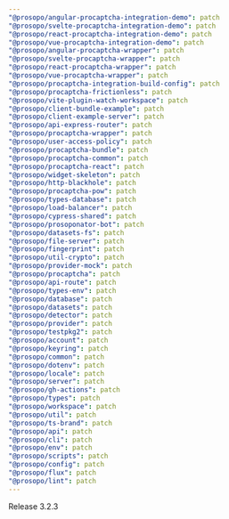 ```yaml
---
"@prosopo/angular-procaptcha-integration-demo": patch
"@prosopo/svelte-procaptcha-integration-demo": patch
"@prosopo/react-procaptcha-integration-demo": patch
"@prosopo/vue-procaptcha-integration-demo": patch
"@prosopo/angular-procaptcha-wrapper": patch
"@prosopo/svelte-procaptcha-wrapper": patch
"@prosopo/react-procaptcha-wrapper": patch
"@prosopo/vue-procaptcha-wrapper": patch
"@prosopo/procaptcha-integration-build-config": patch
"@prosopo/procaptcha-frictionless": patch
"@prosopo/vite-plugin-watch-workspace": patch
"@prosopo/client-bundle-example": patch
"@prosopo/client-example-server": patch
"@prosopo/api-express-router": patch
"@prosopo/procaptcha-wrapper": patch
"@prosopo/user-access-policy": patch
"@prosopo/procaptcha-bundle": patch
"@prosopo/procaptcha-common": patch
"@prosopo/procaptcha-react": patch
"@prosopo/widget-skeleton": patch
"@prosopo/http-blackhole": patch
"@prosopo/procaptcha-pow": patch
"@prosopo/types-database": patch
"@prosopo/load-balancer": patch
"@prosopo/cypress-shared": patch
"@prosopo/prosoponator-bot": patch
"@prosopo/datasets-fs": patch
"@prosopo/file-server": patch
"@prosopo/fingerprint": patch
"@prosopo/util-crypto": patch
"@prosopo/provider-mock": patch
"@prosopo/procaptcha": patch
"@prosopo/api-route": patch
"@prosopo/types-env": patch
"@prosopo/database": patch
"@prosopo/datasets": patch
"@prosopo/detector": patch
"@prosopo/provider": patch
"@prosopo/testpkg2": patch
"@prosopo/account": patch
"@prosopo/keyring": patch
"@prosopo/common": patch
"@prosopo/dotenv": patch
"@prosopo/locale": patch
"@prosopo/server": patch
"@prosopo/gh-actions": patch
"@prosopo/types": patch
"@prosopo/workspace": patch
"@prosopo/util": patch
"@prosopo/ts-brand": patch
"@prosopo/api": patch
"@prosopo/cli": patch
"@prosopo/env": patch
"@prosopo/scripts": patch
"@prosopo/config": patch
"@prosopo/flux": patch
"@prosopo/lint": patch
---
```


Release 3.2.3
  